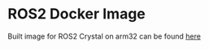 # ROS2 Docker Image

Built image for ROS2 Crystal on arm32 can be found [here](https://hub.docker.com/r/surirohit/crystal-ros-base)
